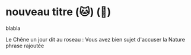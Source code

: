 # nouveau titre  (:cat:)  (:koala:)
blabla

Le Chêne un jour dit au roseau :
Vous avez bien sujet d'accuser la Nature
phrase rajoutée